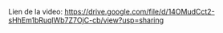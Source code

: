 Lien de la video: https://drive.google.com/file/d/14OMudCct2-sHhEm1bRuqlWb7Z7OjC-cb/view?usp=sharing
